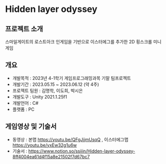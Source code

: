 # Hidden layer odyssey

## 프로젝트 소개
스마일게이트의 로스트아크 인게임을 기반으로 이스터에그를 추가한 2D 횡스크롤 미니게임

## 개요
- 개발목적 : 2023년 4-1학기 게임프로그래밍과목 기말 팀프로젝트
- 개발기간 : 2023.05.15 ~ 2023.06.12 (약 4주)
- 프로젝트 팀원 : 김명학, 이도희, 박시은
- 개발도구 : Unity 2021.1.25f1
- 개발언어 : C#
- 플랫폼 : PC


## 게임영상 및 기술서
- 동영상 : 본맵 https://youtu.be/QFgJjjmUsqQ , 이스터에그맵 https://youtu.be/yxEw32g1u6w
- 기술서 : https://www.notion.so/ssiiin/Hidden-layer-odyssey-8ff4004ea61d4f15a8e21502f7d67bc7
